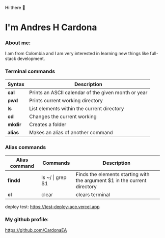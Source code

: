Hi there 👋

# I'm Andres H Cardona
### About me:
I am from Colombia and I am very interested in learning new things like full-stack development.

### Terminal commands
|Syntax   |Description                                        |
|---------|---------------------------------------------------|
|**cal**  |Prints an ASCII calendar of the given month or year|
|**pwd**  |Prints current working directory                   |
|**ls**   |List elements within the current directory         |
|**cd**   |Changes the current working                        |
|**mkdir**|Creates a folder                                   |
|**alias**|Makes an alias of another command                  |

### Alias commands
|Alias command|Commands|Description
|------|-----------|--------|
|**findd**|ls ~/ &#124; grep $1| Finds the elements starting with the argument $1 in the current directory|
|**cl**|clear|clears terminal|

deploy test: https://test-deploy-ace.vercel.app

### My github profile:
https://github.com/CardonaEA
